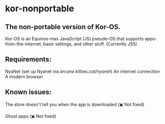 # kor-nonportable

## The non-portable version of Kor-OS.

Kor-OS is an Equinox-max JavaScript (JS) pseudo-OS that supports apps-from-the-internet, basic settings, and other stuff.  (Currently JS5)

## Requirements:
NyaNet (set up Nyanet via *arcane.kitties.cat/nyanet*)
An internet connection
A modern browser

## Known issues:


The store doesn't tell you when the app is downloaded (✖️ Not fixed)


Ghost apps (✖️ Not fixed)
